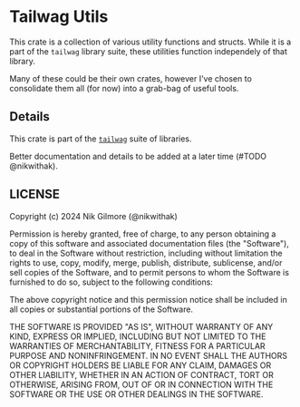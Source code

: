 # Tailwag Utils

This crate is a collection of various utility functions and structs. While it is
a part of the `tailwag` library suite, these utilities function independely of
that library.

Many of these could be their own crates, however I've chosen to consolidate them
all (for now) into a grab-bag of useful tools.

## Details

This crate is part of the [`tailwag`](https://www.github.com/nikwithak/tailwag)
suite of libraries.

Better documentation and details to be added at a later time (#TODO @nikwithak).

## LICENSE

Copyright (c) 2024 Nik Gilmore (@nikwithak)

Permission is hereby granted, free of charge, to any person obtaining a copy of
this software and associated documentation files (the "Software"), to deal in
the Software without restriction, including without limitation the rights to
use, copy, modify, merge, publish, distribute, sublicense, and/or sell copies of
the Software, and to permit persons to whom the Software is furnished to do so,
subject to the following conditions:

The above copyright notice and this permission notice shall be included in all
copies or substantial portions of the Software.

THE SOFTWARE IS PROVIDED "AS IS", WITHOUT WARRANTY OF ANY KIND, EXPRESS OR
IMPLIED, INCLUDING BUT NOT LIMITED TO THE WARRANTIES OF MERCHANTABILITY, FITNESS
FOR A PARTICULAR PURPOSE AND NONINFRINGEMENT. IN NO EVENT SHALL THE AUTHORS OR
COPYRIGHT HOLDERS BE LIABLE FOR ANY CLAIM, DAMAGES OR OTHER LIABILITY, WHETHER
IN AN ACTION OF CONTRACT, TORT OR OTHERWISE, ARISING FROM, OUT OF OR IN
CONNECTION WITH THE SOFTWARE OR THE USE OR OTHER DEALINGS IN THE SOFTWARE.
